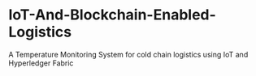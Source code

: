 # IoT-And-Blockchain-Enabled-Logistics
A Temperature Monitoring System for cold chain logistics using IoT and Hyperledger Fabric
